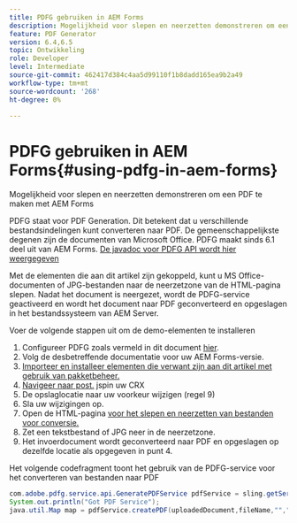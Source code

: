 ```yaml
---
title: PDFG gebruiken in AEM Forms
description: Mogelijkheid voor slepen en neerzetten demonstreren om een PDF te maken met AEM Forms
feature: PDF Generator
version: 6.4,6.5
topic: Ontwikkeling
role: Developer
level: Intermediate
source-git-commit: 462417d384c4aa5d99110f1b8dadd165ea9b2a49
workflow-type: tm+mt
source-wordcount: '268'
ht-degree: 0%

---
```



# PDFG gebruiken in AEM Forms{#using-pdfg-in-aem-forms}

Mogelijkheid voor slepen en neerzetten demonstreren om een PDF te maken met AEM Forms

PDFG staat voor PDF Generation. Dit betekent dat u verschillende bestandsindelingen kunt converteren naar PDF. De gemeenschappelijkste degenen zijn de documenten van Microsoft Office. PDFG maakt sinds 6.1 deel uit van AEM Forms.
[De javadoc voor PDFG API wordt hier weergegeven](https://helpx.adobe.com/experience-manager/6-3/forms/using/aem-document-services-programmatically.html#PDFGeneratorService)

Met de elementen die aan dit artikel zijn gekoppeld, kunt u MS Office-documenten of JPG-bestanden naar de neerzetzone van de HTML-pagina slepen. Nadat het document is neergezet, wordt de PDFG-service geactiveerd en wordt het document naar PDF geconverteerd en opgeslagen in het bestandssysteem van AEM Server.

Voer de volgende stappen uit om de demo-elementen te installeren

1. Configureer PDFG zoals vermeld in dit document [hier](https://helpx.adobe.com/experience-manager/6-4/forms/using/install-configure-pdf-generator.html).
1. Volg de desbetreffende documentatie voor uw AEM Forms-versie.
1. [Importeer en installeer elementen die verwant zijn aan dit artikel met gebruik van pakketbeheer.](assets/createpdfgdemov2.zip)
1. [Navigeer naar post.](http://localhost:4502/apps/AemFormsSamples/components/createPDF/POST.jsp) jspin uw CRX
1. De opslaglocatie naar uw voorkeur wijzigen (regel 9)
1. Sla uw wijzigingen op.
1. Open de HTML-pagina [ voor het slepen en neerzetten van bestanden voor conversie.](http://localhost:4502/content/DocumentServices/CreatePDFG.html)
1. Zet een tekstbestand of JPG neer in de neerzetzone.
1. Het invoerdocument wordt geconverteerd naar PDF en opgeslagen op dezelfde locatie als opgegeven in punt 4.

Het volgende codefragment toont het gebruik van de PDFG-service voor het converteren van bestanden naar PDF

```java
com.adobe.pdfg.service.api.GeneratePDFService pdfService = sling.getService(com.adobe.pdfg.service.api.GeneratePDFService.class);
System.out.println("Got PDF Service");
java.util.Map map = pdfService.createPDF(uploadedDocument,fileName,"","Standard","No Security", null, null);
```

